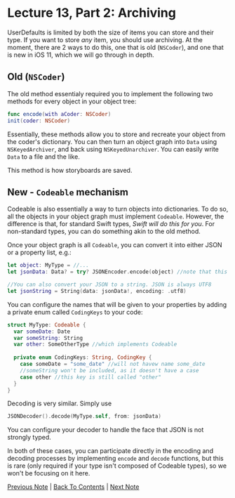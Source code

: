 # Lecture 13, Part 2: Archiving

UserDefaults is limited by both the size of items you can store and their type. If you want to store *any* item, you should use archiving. At the moment, there are 2 ways to do this, one that is old (`NSCoder`), and one that is new in iOS 11, which we will go through in depth.

## Old (`NSCoder`)

The old method essentialy required you to implement the following two methods for every object in your object tree:

```Swift
func encode(with aCoder: NSCoder)
init(coder: NSCoder)
```

Essentially, these methods allow you to store and recreate your object from the coder's dictionary. You can then turn an object graph into `Data` using `NSKeyedArchiver`, and back using `NSKeyedUnarchiver`. You can easily write `Data` to a file and the like.

This method is how storyboards are saved.

## New - `Codeable` mechanism

Codeable is also essentially a way to turn objects into dictionaries. To do so, all the objects in your object graph must implement `Codeable`. However, the difference is that, for standard Swift types, *Swift will do this for you*. For non-standard types, you can do something akin to the old method.

Once your object graph is all `Codeable`, you can convert it into either JSON or a property list, e.g.:

```Swift
let object: MyType = //...
let jsonData: Data? = try? JSONEncoder.encode(object) //note that this method throws

//You can also convert your JSON to a string. JSON is always UTF8
let jsonString = String(data: jsonData!, encoding: .utf8)
```
You can configure the names that will be given to your properties by adding a private enum called `CodingKeys` to your code:

```Swift
struct MyType: Codeable {
  var someDate: Date
  var someString: String
  var other: SomeOtherType //which implements Codeable
  
  private enum CodingKeys: String, CodingKey {
    case someDate = "some_date" //will not havew name some_date
    //someString won't be included, as it doesn't have a case
    case other //this key is still called "other"
  }
}
```

Decoding is very similar. Simply use 
```Swift
JSONDecoder().decode(MyType.self, from: jsonData)
```
You can configure your decoder to handle the face that JSON is not strongly typed.

In both of these cases, you can participate directly in the encoding and decoding processes by implementing `encode` and `decode` functions, but this is rare (only required if your type isn't composed of Codeable types), so we won't be focusing on it here.

[Previous Note](../Lecture%2013%20-%20Persistance/Part%201%20-%20User%20Defaults.md) | [Back To Contents](https://github.com/Firanus/stanford-iOS-lecture-notes) |  [Next Note](../Lecture%2013%20-%20Persistance/Part%203%20-%20File%20System.md)